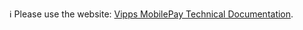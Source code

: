 ℹ️ Please use the website:
[Vipps MobilePay Technical Documentation](https://developer.vippsmobilepay.com/docs/APIs/ecom-api/).


<!-- This content has moved to https://github.com/vippsas/vipps-developer-docs/tree/main/docs/APIs/ecom-api -->
